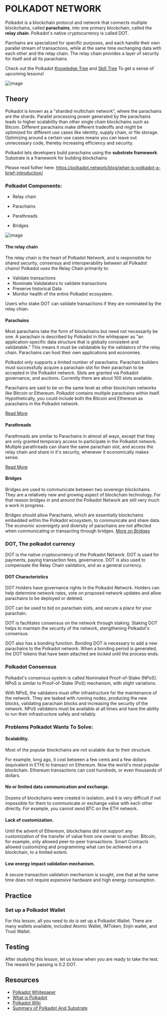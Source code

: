 # POLKADOT NETWORK

Polkadot is a blockchain protocol and network that connects multiple blockchains, called **parachains**, into one primary blockchain, called the **relay chain**. Polkadot's native cryptocurrency is called DOT.

Parchains are specialized for specific purposes, and each handle their own parallel stream of transactions, while at the same time exchanging data with each other and the relay chain. The relay chain provides a layer of security for itself and all its parachains. 

Check out the Polkadot [Knowledge Tree](https://github.com/BlockDevsUnited/learn-and-earn/blob/master/Lessons/English/L_EARN/CryptoCurrencies/Polkadot/Polkadot_Knowledge_Tree.jpg) and [Skill Tree](https://github.com/BlockDevsUnited/learn-and-earn/blob/master/Lessons/English/L_EARN/CryptoCurrencies/Polkadot/Polkadot_Skill_Tree.jpg) To get a sense of upcoming lessons!

![image](https://user-images.githubusercontent.com/58176712/133651482-17e1b88e-a71f-4274-adbe-1a788f439741.png)

## Theory

Polkadot is known as a "sharded multichain network", where the parachains are the shards. Parallel processing power generated by the parachains leads to higher scalability than other single chain blockchains such as Bitcoin. Different parachains make different tradeoffs and might be optimized for different use cases like identity, supply chain, or file storage. Optimizing around a certain use cases means you can leave out unnecessary code, thereby increasing efficiency and security.

Polkadot lets developers build parachains using the **substrate framework**. Substrate is a framework for building blockchains

Please read futher here: https://polkadot.network/blog/what-is-polkadot-a-brief-introduction/

### Polkadot Components:

* Relay chain

* Parachains

* Parathreads

* Bridges

![image](https://user-images.githubusercontent.com/58176712/133652249-cd4c4747-5202-42c5-b521-00d3d6a18917.png)



#### The relay chain

The relay chain is the heart of Polkadot Network, and is responsible for shared security, consensus and interoperability between all Polkadot chains! Polkadot uses the Relay Chain primarily to: 

* Validate transactions
* Nominate Validatators to validate transactions
* Preserve historical Data
* Monitor health of the entire Polkadot ecosystem.

Users who stake DOT can validate transactions if they are nominated by the relay chian.

#### Parachains

Most parachains take the form of blockchains but need not necessarily be one. A parachain is described by Polkadot in the whitepaper as "an application-specific data structure that is globally consistent and validatable." This means it must be validatable by the validators of the relay chain. Parachains can host their own applications and economies.

Polkadot only supports a limited number of parachains. Parachain builders must successfully acquire a parachain slot for their parachain to be accepted in the Polkadot network. Slots are granted via Polkadot governance, and auctions.  Currently there are about 100 slots available.  

Parachains are said to be on the same level as other blockchain networks like Bitcoin or Ethereum. Polkadot contains multiple parachains within itself. Hypothetically, you could include both the Bitcoin and Ethereum as parachains in the Polkadot network. 

[Read More](https://wiki.polkadot.network/docs/learn-parachains)

#### Parathreads


Parathreads are similar to Parachains in almost all ways, except that they are only granted temporary access to participate in the Polkadot network. Multiple parathreads can share the same parachain slot, and access the relay chain and share in it's security, whenever it economically makes sense.  

[Read More](https://wiki.polkadot.network/docs/learn-parathreads)

#### Bridges

Bridges are used to communicate between two sovereign blockchains. They are a relatively new and growing aspect of blockchain technology. For that reason bridges in and around the Polkadot Network are still very much a work in progress. 


Bridges should allow Parachains, which are essentially blockchains embedded within the Polkadot ecosystem, to communicate and share data. The economic sovereignty and diversity of parachains are not affected when communicating or transacting through bridges.
[More on Bridges](https://wiki.polkadot.network/docs/learn-bridges)

### DOT, The polkadot currency

DOT is the native cryptocurrency of the Polkadot Network. DOT is used for payments, paying transaction fees, governance. DOT is also used to compensate the Relay Chain validators, and as a general currency.

#### DOT Characteristics

DOT Holders have governance rights in the Polkadot Network. Holders can help determine network rates, vote on proposed network updates and allow parachains to be deployed or deleted. 

DOT can be used to bid on parachain slots, and secure a place for your parachain. 

DOT is facilitates consensus on the network through staking. Staking DOT helps to maintain the security of the network, stengthening Polkadot's consensus.

DOT also has a bonding function. Bonding DOT is necessary to add a new parachains to the Polkadot network. When a bonding period is generated, the DOT tokens that have been attached are locked until the process ends.

### Polkadot Consensus

Polkadot's consensus system is called Nominated Proof-of-Stake (NPoS). NPoS is similar to Proof-of-Stake (PoS) mechanism, with slight variations.

With NPoS, the validators must offer infrastructure for the maintenance of the network. They are tasked with running nodes, producing the new blocks, validating parachain blocks and increasing the security of the network. NPoS validators must be available at all times and have the ability to run their infrastructure safely and reliably.

### Problems Polkadot Wants To Solve:

#### Scalability.

Most of the popular blockchains are not scalable due to their structure.

For example, long ago, it cost between a few cents and a few dollars (equivalent in ETH) to transact on Ethereum. Now the world's most popular blockchain. Ethereum transactions can cost hundreds, or even thousands of dollars. 

#### No or limited data communication and exchange.

Dozens of blockchains were created in isolation, and it is very difficult if not impossible for them to communicate or exchange value with each other directly. For example, you cannot send BTC on the ETH network.

#### Lack of customization.

Until the advent of Ethereum, blockchains did not support any customization of the transfer of value from one owner to another. Bitcoin, for example, only allowed peer-to-peer transactions. Smart Contracts allowed customizing and programming what can be achieved on a blockchain, to a limited extent.

#### Low energy impact validation mechanism.

A secure transaction validation mechanism is sought, one that at the same time does not require expensive hardware and high energy consumption.

## Practice

### Set up a Polkadot Wallet

For this lesson, all you need to do is set up a Polkadot Wallet. There are many wallets available, included Atomic Wallet, IMToken, Enjin wallet, and Trust Wallet.

## Testing

After studying this lesson, let us know when you are ready to take the test.  The reward for passing is 0.2 DOT. 

## Resources

* [Polkadot Whitepaper](https://polkadot.network/PolkaDotPaper.pdf)
* [What is Polkadot](https://polkadot.network/blog/what-is-polkadot-a-brief-introduction)
* [Polkadot Wiki](https://wiki.polkadot.network/)
* [Summary of Polkadot And Substrate](https://medium.com/polkadot-network/a-brief-summary-of-everything-substrate-and-polkadot-f1f21071499d)

